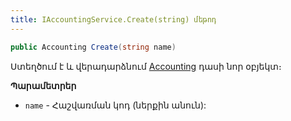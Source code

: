 ```yaml
---
title: IAccountingService.Create(string) մեթոդ
---
```


```c#
public Accounting Create(string name)
```

Ստեղծում է և վերադարձնում [Accounting](../../definitions/accounting.md) դասի նոր օբյեկտ։

**Պարամետրեր**

* `name` - Հաշվառման կոդ (ներքին անուն):
